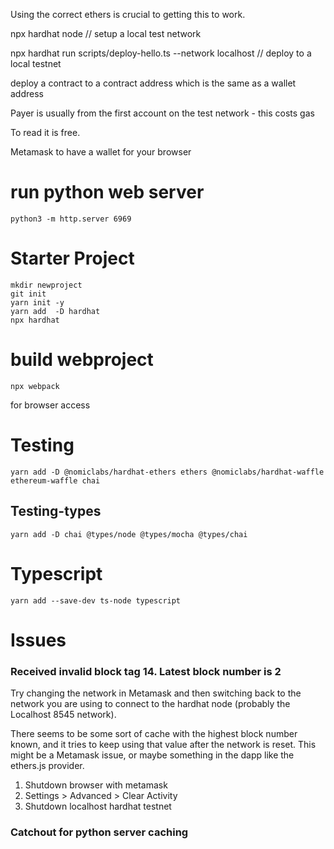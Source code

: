 Using the correct ethers is crucial to getting this to work.

npx hardhat node // setup a local test network

npx hardhat run scripts/deploy-hello.ts --network localhost // deploy to a local testnet


deploy a contract to a contract address which is the same as a wallet address 

Payer is usually from the first account on the test network - this costs gas

To read it is free.

Metamask to have a wallet for your browser

# run python web server

```
python3 -m http.server 6969
```

# Starter Project

```
mkdir newproject
git init
yarn init -y
yarn add  -D hardhat
npx hardhat
```

# build webproject

```
npx webpack
```

for browser access

# Testing

```
yarn add -D @nomiclabs/hardhat-ethers ethers @nomiclabs/hardhat-waffle ethereum-waffle chai
```

## Testing-types

```
yarn add -D chai @types/node @types/mocha @types/chai
```

# Typescript

```
yarn add --save-dev ts-node typescript
```

# Issues 

### Received invalid block tag 14. Latest block number is 2

Try changing the network in Metamask and then switching back to the network you are using to connect to the hardhat node (probably the Localhost 8545 network).

There seems to be some sort of cache with the highest block number known, and it tries to keep using that value after the network is reset. This might be a Metamask issue, or maybe something in the dapp like the ethers.js provider.

1. Shutdown browser with metamask 
1. Settings > Advanced > Clear Activity
1. Shutdown localhost hardhat testnet

### Catchout for python server caching

